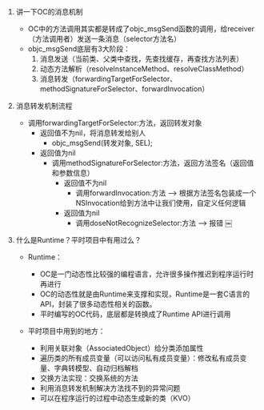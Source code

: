 1. 讲一下OC的消息机制
	- OC中的方法调用其实都是转成了objc_msgSend函数的调用，给receiver（方法调用者）发送一条消息（selector方法名）
	- objc_msgSend底层有3大阶段：
		1. 消息发送（当前类、父类中查找，先查找缓存，再查找方法列表）
		2. 动态方法解析（resolveInstanceMethod、resolveClassMethod）
		3. 消息转发（forwardingTargetForSelector、methodSignatureForSelector、forwardInvocation）

2. 消息转发机制流程       
	- 调用forwardingTargetForSelector:方法，返回转发对象
		- 返回值不为nil，将消息转发给别人 
			- objc_msgSend(转发对象, SEL);
		- 返回值为nil
			- 调用methodSignatureForSelector:方法，返回方法签名（返回值和参数信息）
				- 返回值不为nil
					- 调用forwardInvocation:方法 --> 根据方法签名包装成一个NSInvocation给到方法中让我们使用，自定义任何逻辑
				- 返回值为nil
					- 调用doseNotRecognizeSelector:方法 --> 报错
￼
3. 什么是Runtime？平时项目中有用过么？
	* Runtime：
		- OC是一门动态性比较强的编程语言，允许很多操作推迟到程序运行时再进行
		- OC的动态性就是由Runtime来支撑和实现，Runtime是一套C语言的API，封装了很多动态性相关的函数。
		- 平时编写的OC代码，底层都是转换成了Runtime API进行调用

	* 平时项目中用到的地方：
		- 利用关联对象（AssociatedObject）给分类添加属性
		- 遍历类的所有成员变量（可以访问私有成员变量）：修改私有成员变量、字典转模型、自动归档解档
		- 交换方法实现：交换系统的方法
		- 利用消息转发机制解决方法找不到的异常问题
		- 可以在程序运行的过程中动态生成新的类（KVO）